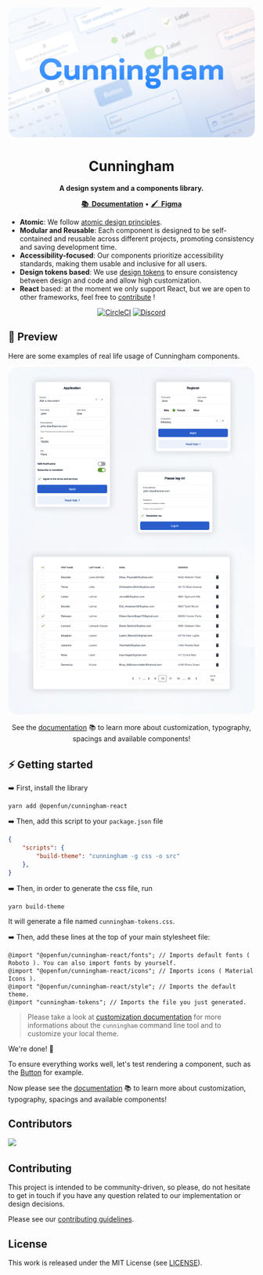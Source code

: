 <div align="center">
  <a href="https://openfun.github.io/cunningham"><img src="./resources/banner.png" alt="" /></a>
</div>

<div align="center">

# Cunningham

**A design system and a components library.**

<a href="https://openfun.github.io/cunningham"><b>📚&nbsp;&nbsp;Documentation</b></a> •
<a href="https://www.figma.com/file/JbPT1R6YUFW4oH8jHvH960/DS-Cunningham---PUBLIC?type=design"><b>🖌️&nbsp;&nbsp;Figma</b></a>
</div>

- **Atomic**: We follow [atomic design principles](https://bradfrost.com/blog/post/atomic-web-design/).
- **Modular and Reusable**: Each component is designed to be self-contained and reusable across different projects, promoting consistency and saving development time.
- **Accessibility-focused**: Our components prioritize accessibility standards, making them usable and inclusive for all users. 
- **Design tokens based**: We use [design tokens](https://openfun.github.io/cunningham/?path=/docs/getting-started-customization--docs#what-are-design-tokens-) to ensure consistency between design and code and allow high customization.
- **React** based: at the moment we only support React, but we are open to other frameworks, feel free to [contribute](./CONTRIBUTING.md) !

<div align="center">

[![CircleCI](https://circleci.com/gh/openfun/cunningham/tree/main.svg?style=svg)](https://circleci.com/gh/openfun/cunningham/tree/main)
[![Discord](https://img.shields.io/discord/1082704478463082496?style=flat&logo=discord&label=discord&labelColor=5b61f1&logoColor=white&color=313338)](https://discord.gg/3qjUJjp)

</div>

## 🔎 Preview

Here are some examples of real life usage of Cunningham components.

<a href="https://openfun.github.io/cunningham"><img src="./resources/examples.png" alt=""/></a>

<div align="center">

See the [documentation](https://openfun.github.io/cunningham) 📚 to learn more about customization, typography, spacings and available components!

</div>

## ⚡️ Getting started

➡️ First, install the library

```
yarn add @openfun/cunningham-react
```

➡️ Then, add this script to your `package.json` file
```json
{
    "scripts": {
        "build-theme": "cunningham -g css -o src"
    },
}
```

➡️ Then, in order to generate the css file, run

```
yarn build-theme
```

It will generate a file named `cunningham-tokens.css`.

➡️ Then, add these lines at the top of your main stylesheet file:

```
@import "@openfun/cunningham-react/fonts"; // Imports default fonts ( Roboto ). You can also import fonts by yourself.
@import "@openfun/cunningham-react/icons"; // Imports icons ( Material Icons ).
@import "@openfun/cunningham-react/style"; // Imports the default theme.
@import "cunningham-tokens"; // Imports the file you just generated.
```

> Please take a look at [customization documentation](https://openfun.github.io/cunningham/?path=/docs/getting-started-customization--docs) for more informations about the `cunningham` command line tool and to customize your local theme.

We're done! 🎉

To ensure everything works well, let's test rendering a component, such as the [Button](https://openfun.github.io/cunningham/?path=/docs/components-button--docs) for example.

Now please see the [documentation](https://openfun.github.io/cunningham) 📚 to learn more about customization, typography, spacings and available components!


## Contributors

<a href="https://github.com/openfun/cunningham/graphs/contributors">
  <img src="https://contrib.rocks/image?repo=openfun/cunningham" />
</a>

## Contributing

This project is intended to be community-driven, so please, do not hesitate to get in touch if you have any question related to our implementation or design decisions.

Please see our [contributing guidelines](./CONTRIBUTING.md).

## License

This work is released under the MIT License (see [LICENSE](./LICENSE)).
